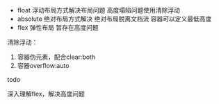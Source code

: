 - float 浮动布局方式解决布局问题 高度塌陷问题使用清除浮动
- absolute 绝对布局方式解决 绝对布局脱离文档流 容器可以定义最低高度
- flex 弹性布局 暂存在高度问题



清除浮动：

1. 容器伪元素，配合clear:both
2. 容器overflow:auto 

todo

深入理解flex，解决高度问题